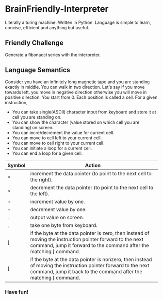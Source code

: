 # BrainFriendly-Interpreter

Literally a turing machine. Written in Python.  Language is simple to learn, concise, efficient and anything but useful.

## Friendly Challenge
Generate a fibonacci series with the interpreter.

## Language Semantics
Consider you have an infinitely long magnetic tape and you are standing exactly in middle. You can walk in two direction. Let's say if you move towards left. you move in negative direction otherwise you will move in positive direction. You start from 0. Each position is called a cell. For a given instruction, 
* You can take single(ASCII) character input from keyboard and store it at cell you are standing on. 
* You can show the character (value stored on which cell you are standing) on screen.
* You can incre/decrement the value for current cell.
* You can move to cell left to your current cell.
* You can move to cell right to your current cell.
* You can initiate a loop for a current cell.
* You can end a loop for a given cell.

Symbol | Action
-------|-------
> | increment the data pointer (to point to the next cell to the right).
< | decrement the data pointer (to point to the next cell to the left).
+ | increment value by one.
- | decrement value by one.
. | output value on screen.
, | take one byte from keyboard.
\[ | if the byte at the data pointer is zero, then instead of moving the instruction pointer forward to the next command, jump it forward to the command after the matching ] command. 
] | if the byte at the data pointer is nonzero, then instead of moving the instruction pointer forward to the next command, jump it back to the command after the matching \[ command. 


### Have fun!
